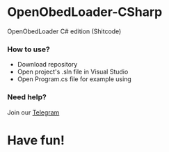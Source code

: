 # OpenObedLoader-CSharp
OpenObedLoader C# edition (Shitcode)

### How to use? 
- Download repository
- Open project's .sln file in Visual Studio
- Open Program.cs file for example using

### Need help?
Join our [Telegram](https://t.me/obedload)

# Have fun!
